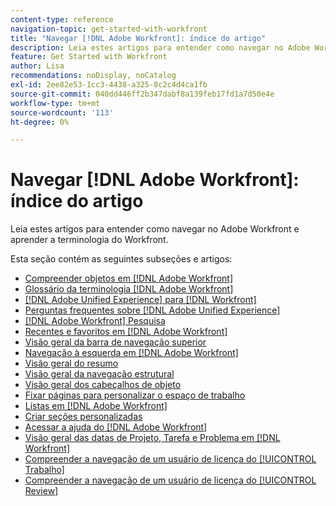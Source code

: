```yaml
---
content-type: reference
navigation-topic: get-started-with-workfront
title: "Navegar [!DNL Adobe Workfront]: índice do artigo"
description: Leia estes artigos para entender como navegar no Adobe Workfront e aprender a terminologia do Workfront.
feature: Get Started with Workfront
author: Lisa
recommendations: noDisplay, noCatalog
exl-id: 2ee82e53-1cc3-4438-a325-8c2c4d4ca1fb
source-git-commit: 040dd446ff2b347dabf8a139feb17fd1a7d50e4e
workflow-type: tm+mt
source-wordcount: '113'
ht-degree: 0%

---
```


# Navegar [!DNL Adobe Workfront]: índice do artigo

<!-- Audited: 12/2023 -->

Leia estes artigos para entender como navegar no Adobe Workfront e aprender a terminologia do Workfront.

Esta seção contém as seguintes subseções e artigos:

* [Compreender objetos em  [!DNL Adobe Workfront]](../../workfront-basics/navigate-workfront/workfront-navigation/understand-objects.md)
* [Glossário da terminologia  [!DNL Adobe Workfront] ](../../workfront-basics/navigate-workfront/workfront-navigation/workfront-terminology-glossary.md)
* [[!DNL Adobe Unified Experience] para [!DNL Workfront]](/help/quicksilver/workfront-basics/navigate-workfront/workfront-navigation/adobe-unified-experience.md)
* [Perguntas frequentes sobre [!DNL Adobe Unified Experience]](/help/quicksilver/workfront-basics/navigate-workfront/workfront-navigation/unified-experience-faq.md)
* [[!DNL Adobe Workfront] Pesquisa](../../workfront-basics/navigate-workfront/search/search.md)
* [Recentes e favoritos em  [!DNL Adobe Workfront]](../../workfront-basics/navigate-workfront/recent-and-favorites/recent-and-favorites.md)
* [Visão geral da barra de navegação superior](../../workfront-basics/the-new-workfront-experience/global-navigation-overview.md)
* [Navegação à esquerda em [!DNL Adobe Workfront]](../../workfront-basics/the-new-workfront-experience/simplified-left-navigation.md)
* [Visão geral do resumo](../../workfront-basics/the-new-workfront-experience/summary-overview.md)
* [Visão geral da navegação estrutural](../../workfront-basics/the-new-workfront-experience/breadcrumb-overview.md)
* [Visão geral dos cabeçalhos de objeto](../../workfront-basics/the-new-workfront-experience/new-object-headers.md)
* [Fixar páginas para personalizar o espaço de trabalho](../../workfront-basics/the-new-workfront-experience/pin-pages.md)
* [Listas em  [!DNL Adobe Workfront]](../../workfront-basics/navigate-workfront/use-lists/lists.md)
* [Criar seções personalizadas](/help/quicksilver/workfront-basics/manage-your-account-and-profile/configuring-your-user-profile/create-custom-tabs.md)
* [Acessar a ajuda do  [!DNL Adobe Workfront] ](../../workfront-basics/navigate-workfront/workfront-navigation/access-workfront-help.md)
* [Visão geral das datas de Projeto, Tarefa e Problema em [!DNL Workfront]](../../workfront-basics/navigate-workfront/workfront-navigation/definitions-pti-dates.md)
* [Compreender a navegação de um usuário de licença do [!UICONTROL Trabalho]](../../workfront-basics/navigate-workfront/workfront-navigation/worker-global-navigation-bar.md)
* [Compreender a navegação de um usuário de licença do [!UICONTROL Review]](../../workfront-basics/navigate-workfront/workfront-navigation/reviewer-global-navigation-bar.md)
